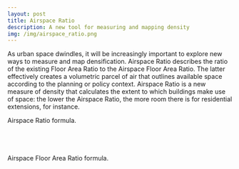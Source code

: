 ```yaml
---
layout: post
title: Airspace Ratio
description: A new tool for measuring and mapping density
img: /img/airspace_ratio.png
---
```


As urban space dwindles, it will be increasingly important to explore new ways to measure and map densification. Airspace Ratio describes the ratio of the existing Floor Area Ratio to the Airspace Floor Area Ratio. The latter effectively creates a volumetric parcel of air that outlines available space according to the planning or policy context. Airspace Ratio is a new measure of density that calculates the extent to which buildings make use of space: the lower the Airspace Ratio, the more room there is for residential extensions, for instance.

<div class="col">
	<img class="col" src="{{ site.baseurl }}/img/airspace_ratio_formula.png" alt="" title=""/>
</div>

<div class="col three caption">
	Airspace Ratio formula.
</div>

<br>
<br>
<br>
<br>

<div class="col">
	<img class="col" src="{{ site.baseurl }}/img/airspace_floor_area_ratio_formula.png" alt="" title=""/>
</div>

<div class="col three caption">
	Airspace Floor Area Ratio formula.
</div>
